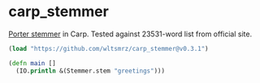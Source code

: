 # carp_stemmer

[Porter stemmer](https://tartarus.org/martin/PorterStemmer/) in Carp. Tested
against 23531-word list from official site.

```clojure
(load "https://github.com/wltsmrz/carp_stemmer@v0.3.1")

(defn main []
  (IO.println &(Stemmer.stem "greetings")))
```
